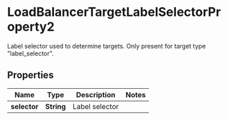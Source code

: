 

# LoadBalancerTargetLabelSelectorProperty2

Label selector used to determine targets. Only present for target type \"label_selector\".

## Properties

| Name | Type | Description | Notes |
|------------ | ------------- | ------------- | -------------|
|**selector** | **String** | Label selector |  |



